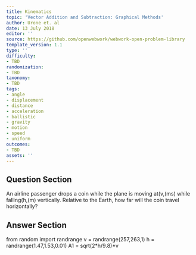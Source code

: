 ```yaml
---
title: Kinematics
topic: 'Vector Addition and Subtraction: Graphical Methods'
author: Urone et. al
date: 13 July 2018
editor: ''
source: https://github.com/openwebwork/webwork-open-problem-library
template_version: 1.1
type: ''
difficulty:
- TBD
randomization:
- TBD
taxonomy:
- TBD
tags:
- angle
- displacement
- distance
- acceleration
- ballistic
- gravity
- motion
- speed
- uniform
outcomes:
- TBD
assets: ''
---
```


## Question Section 

An airline passenger drops a coin while the plane is moving at(v,(ms) while falling(h,(m) vertically. Relative to the Earth, how far will the coin travel horizontally?



## Answer Section

from random import randrange
v = randrange(257,263,1)
h = randrange(1.47,1.53,0.01)
A1 = sqrt(2*h/9.8)*v